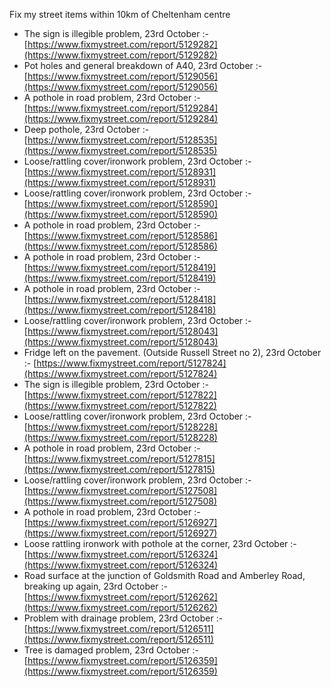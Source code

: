 Fix my street items within 10km of Cheltenham centre

<!-- fix_marker starts -->

- The sign is illegible problem, 23rd October :- [https://www.fixmystreet.com/report/5129282](https://www.fixmystreet.com/report/5129282)
- Pot holes and general breakdown of A40, 23rd October :- [https://www.fixmystreet.com/report/5129056](https://www.fixmystreet.com/report/5129056)
- A pothole in road problem, 23rd October :- [https://www.fixmystreet.com/report/5129284](https://www.fixmystreet.com/report/5129284)
- Deep pothole, 23rd October :- [https://www.fixmystreet.com/report/5128535](https://www.fixmystreet.com/report/5128535)
- Loose/rattling cover/ironwork problem, 23rd October :- [https://www.fixmystreet.com/report/5128931](https://www.fixmystreet.com/report/5128931)
- Loose/rattling cover/ironwork problem, 23rd October :- [https://www.fixmystreet.com/report/5128590](https://www.fixmystreet.com/report/5128590)
- A pothole in road problem, 23rd October :- [https://www.fixmystreet.com/report/5128586](https://www.fixmystreet.com/report/5128586)
- A pothole in road problem, 23rd October :- [https://www.fixmystreet.com/report/5128419](https://www.fixmystreet.com/report/5128419)
- A pothole in road problem, 23rd October :- [https://www.fixmystreet.com/report/5128418](https://www.fixmystreet.com/report/5128418)
- Loose/rattling cover/ironwork problem, 23rd October :- [https://www.fixmystreet.com/report/5128043](https://www.fixmystreet.com/report/5128043)
- Fridge left on the pavement. (Outside Russell Street no 2), 23rd October :- [https://www.fixmystreet.com/report/5127824](https://www.fixmystreet.com/report/5127824)
- The sign is illegible problem, 23rd October :- [https://www.fixmystreet.com/report/5127822](https://www.fixmystreet.com/report/5127822)
- Loose/rattling cover/ironwork problem, 23rd October :- [https://www.fixmystreet.com/report/5128228](https://www.fixmystreet.com/report/5128228)
- A pothole in road problem, 23rd October :- [https://www.fixmystreet.com/report/5127815](https://www.fixmystreet.com/report/5127815)
- Loose/rattling cover/ironwork problem, 23rd October :- [https://www.fixmystreet.com/report/5127508](https://www.fixmystreet.com/report/5127508)
- A pothole in road problem, 23rd October :- [https://www.fixmystreet.com/report/5126927](https://www.fixmystreet.com/report/5126927)
- Loose rattling ironwork with pothole at the corner, 23rd October :- [https://www.fixmystreet.com/report/5126324](https://www.fixmystreet.com/report/5126324)
- Road surface at the junction of Goldsmith Road and Amberley Road, breaking up again, 23rd October :- [https://www.fixmystreet.com/report/5126262](https://www.fixmystreet.com/report/5126262)
- Problem with drainage problem, 23rd October :- [https://www.fixmystreet.com/report/5126511](https://www.fixmystreet.com/report/5126511)
- Tree is damaged problem, 23rd October :- [https://www.fixmystreet.com/report/5126359](https://www.fixmystreet.com/report/5126359)

<!-- fix_marker ends -->